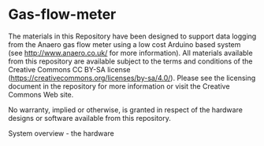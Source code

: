 # Gas-flow-meter

The materials in this Repository have been designed to support data logging from the Anaero gas flow meter using a low cost Arduino based system (see http://www.anaero.co.uk/ for more information). All materials available from this repository are available subject to the terms and conditions of the Creative Commons CC BY-SA license (https://creativecommons.org/licenses/by-sa/4.0/).  Please see the licensing document in the repository for more information or visit the Creative Commons Web site.

No warranty, implied or otherwise, is granted in respect of the hardware designs or software available from this repository.

System overview - the hardware





